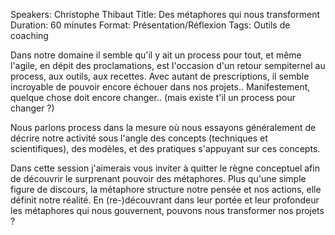 Speakers: Christophe Thibaut
Title: Des métaphores qui nous transforment
Duration: 60 minutes
Format: Présentation/Réflexion
Tags: Outils de coaching

Dans notre domaine il semble qu'il y ait un process pour tout, et même l'agile, en dépit des proclamations, est l'occasion d'un retour sempiternel au process, aux outils, aux recettes.
Avec autant de prescriptions, il semble incroyable de pouvoir encore échouer dans nos projets..
Manifestement, quelque chose doit encore changer.. (mais existe t'il un process pour changer ?)

Nous parlons process dans la mesure où nous essayons généralement de décrire notre activité sous l'angle des concepts (techniques et scientifiques), des modèles, et des pratiques s'appuyant sur ces concepts. 

Dans cette session j'aimerais vous inviter à quitter le règne conceptuel afin de découvrir le surprenant pouvoir des métaphores.
Plus qu'une simple figure de discours, la métaphore structure notre pensée et nos actions, elle définit notre réalité.
En (re-)découvrant dans leur portée et leur profondeur les métaphores qui nous gouvernent, pouvons nous transformer nos projets ?
